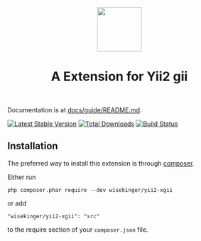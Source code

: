 <p align="center">
    <a href="https://github.com/yiisoft" target="_blank">
        <img src="https://avatars0.githubusercontent.com/u/993323" height="100px">
    </a>
    <h1 align="center">A Extension for Yii2 gii</h1>
    <br>
</p>

Documentation is at [docs/guide/README.md](docs/guide/README.md).

[![Latest Stable Version](https://poser.pugx.org/yiisoft/yii2-debug/v/stable.png)](https://packagist.org/packages/wisekinger/yii2-xgii
)
[![Total Downloads](https://poser.pugx.org/yiisoft/yii2-debug/downloads.png)](https://packagist.org/packages/wisekinger/yii2-xgii)
[![Build Status](https://travis-ci.org/yiisoft/yii2-debug.svg?branch=master)](https://travis-ci.org/wisekinger/yii2-xgii)


Installation
------------

The preferred way to install this extension is through [composer](http://getcomposer.org/download/).

Either run

```
php composer.phar require --dev wisekinger/yii2-xgii
```

or add

```
"wisekinger/yii2-xgii": "src"
```

to the require section of your `composer.json` file.
